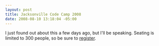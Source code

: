 ```yaml
---
layout: post
title: Jacksonville Code Camp 2008
date: 2008-08-10 13:18:04 -05:00
---
```


I just found out about this a few days ago, but I'll be speaking. Seating is limited to 300 people, so be sure to [register](http://www.jaxcodecamp.com/Register.aspx).
